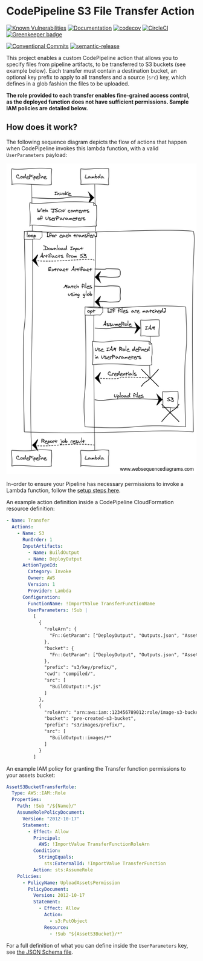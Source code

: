 # CodePipeline S3 File Transfer Action

[![Known Vulnerabilities](https://snyk.io/test/github/davidkelley/aws-pipeline-transfer/badge.svg?targetFile=package.json)](https://snyk.io/test/github/davidkelley/aws-pipeline-transfer?targetFile=package.json) [![Documentation](https://doc.esdoc.org/github.com/davidkelley/aws-pipeline-transfer/badge.svg)](https://doc.esdoc.org/github.com/davidkelley/aws-pipeline-transfer) [![codecov](https://codecov.io/gh/davidkelley/aws-pipeline-transfer/branch/master/graph/badge.svg)](https://codecov.io/gh/davidkelley/aws-pipeline-transfer) [![CircleCI](https://circleci.com/gh/davidkelley/aws-pipeline-transfer/tree/master.svg?style=shield)](https://circleci.com/gh/davidkelley/aws-pipeline-transfer/tree/master) [![Greenkeeper badge](https://badges.greenkeeper.io/davidkelley/aws-pipeline-transfer.svg)](https://greenkeeper.io/)

[![Conventional Commits](https://img.shields.io/badge/Conventional%20Commits-1.0.0-yellow.svg)](https://conventionalcommits.org/) [![semantic-release](https://img.shields.io/badge/%20%20%F0%9F%93%A6%F0%9F%9A%80-semantic--release-e10079.svg)](https://github.com/semantic-release/semantic-release)

This project enables a custom CodePipeline action that allows you to specify files from pipeline artifacts, to be transferred to S3 buckets (see example below). Each transfer must contain a destination bucket, an optional key prefix to apply to all transfers and a source (`src`) key, which defines in a glob fashion the files to be uploaded.

**The role provided to each transfer enables fine-grained access control, as the deployed function does not have sufficient permissions. Sample IAM policies are detailed below.**

## How does it work?

The following sequence diagram depicts the flow of actions that happen when CodePipeline invokes this lambda function, with a valid `UserParameters` payload:

![Diagram](.github/process.png)

In-order to ensure your Pipeline has necessary permissions to invoke a Lambda function, follow the [setup steps here](http://docs.aws.amazon.com/codepipeline/latest/userguide/actions-invoke-lambda-function.html).

An example action definition inside a CodePipeline CloudFormation resource definition:

```yaml
- Name: Transfer
  Actions:
    - Name: S3
      RunOrder: 1
      InputArtifacts:
        - Name: BuildOutput
        - Name: DeployOutput
      ActionTypeId:
        Category: Invoke
        Owner: AWS
        Version: 1
        Provider: Lambda
      Configuration:
        FunctionName: !ImportValue TransferFunctionName
        UserParameters: !Sub |
          [
            {
              "roleArn": {
                "Fn::GetParam": ["DeployOutput", "Outputs.json", "AssetS3BucketTransferRole"]
              },
              "bucket": {
                "Fn::GetParam": ["DeployOutput", "Outputs.json", "AssetS3Bucket"]
              },
              "prefix": "s3/key/prefix/",
              "cwd": "compiled/",
              "src": [
                "BuildOutput::*.js"
              ]
            },
            {
              "roleArn": "arn:aws:iam::123456789012:role/image-s3-bucket-permissions",
              "bucket": "pre-created-s3-bucket",
              "prefix": "s3/images/prefix/",
              "src": [
                "BuildOutput::images/*"
              ]
            }
          ]
```

An example IAM policy for granting the Transfer function permissions to your assets bucket:

```yaml
AssetS3BucketTransferRole:
  Type: AWS::IAM::Role
  Properties:
    Path: !Sub "/${Name}/"
    AssumeRolePolicyDocument:
      Version: "2012-10-17"
      Statement:
        - Effect: Allow
          Principal:
            AWS: !ImportValue TransferFunctionRoleArn
          Condition:
            StringEquals:
              sts:ExternalId: !ImportValue TransferFunction
          Action: sts:AssumeRole
    Policies:
      - PolicyName: UploadAssetsPermission
        PolicyDocument:
          Version: 2012-10-17
          Statement:
            - Effect: Allow
              Action:
                - s3:PutObject
              Resource:
                - !Sub "${AssetS3Bucket}/*"
```

For a full definition of what you can define inside the `UserParameters` key, see [the JSON Schema file](/functions/transfer/transfer/validate/schema.js).
